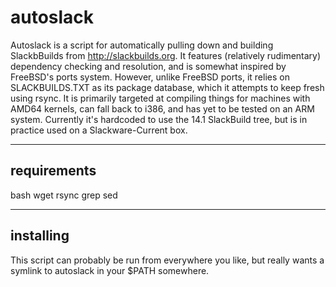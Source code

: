 # autoslack
Autoslack is a script for automatically pulling down and building SlackbBuilds from http://slackbuilds.org.
It features (relatively rudimentary) dependency checking and resolution, and is somewhat inspired by FreeBSD's ports 
system. However, unlike FreeBSD ports, it relies on SLACKBUILDS.TXT as its package database, which it attempts to 
keep fresh using rsync. 
It is primarily targeted at compiling things for machines with AMD64 kernels, can fall back to i386, and has yet to 
be tested on an ARM system. 
Currently it's hardcoded to use the 14.1 SlackBuild tree, but is in practice used on a Slackware-Current box. 

--------------
requirements
--------------

bash
wget
rsync
grep 
sed

--------------
installing
--------------
This script can probably be run from everywhere you like, but really wants a symlink to autoslack 
in your $PATH somewhere. 

